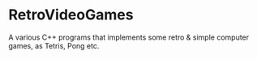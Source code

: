 # RetroVideoGames
A various C++ programs that implements some retro &amp; simple computer games, as Tetris, Pong etc.
